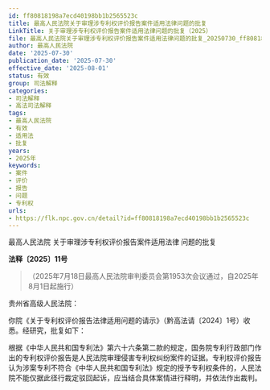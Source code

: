 ```yaml
---
id: ff80818198a7ecd40198bb1b2565523c
title: 最高人民法院关于审理涉专利权评价报告案件适用法律问题的批复
LinkTitle: 关于审理涉专利权评价报告案件适用法律问题的批复（2025）
file: 最高人民法院关于审理涉专利权评价报告案件适用法律问题的批复_20250730_ff80818198a7ecd40198bb1b2565523c.docx
author: 最高人民法院
date: '2025-07-30'
publication_date: '2025-07-30'
effective_date: '2025-08-01'
status: 有效
group: 司法解释
categories:
- 司法解释
- 高法司法解释
tags:
- 最高人民法院
- 有效
- 适用法
- 批复
years:
- 2025年
keywords:
- 案件
- 评价
- 报告
- 问题
- 专利权
urls:
- https://flk.npc.gov.cn/detail?id=ff80818198a7ecd40198bb1b2565523c
---
```


最高人民法院
关于审理涉专利权评价报告案件适用法律
问题的批复

**法释〔2025〕11号**

> （2025年7月18日最高人民法院审判委员会第1953次会议通过，自2025年8月1日起施行）

贵州省高级人民法院：

你院《关于专利权评价报告法律适用问题的请示》（黔高法请〔2024〕1号）收悉。经研究，批复如下：

根据《中华人民共和国专利法》第六十六条第二款的规定，国务院专利行政部门作出的专利权评价报告是人民法院审理侵害专利权纠纷案件的证据。专利权评价报告认为涉案专利不符合《中华人民共和国专利法》规定的授予专利权条件的，人民法院不能仅据此径行裁定驳回起诉，应当结合具体案情进行释明，并依法作出裁判。
